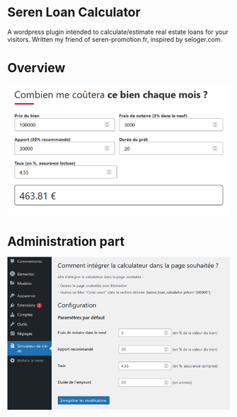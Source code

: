 # Seren Loan Calculator

A wordpress plugin intended to calculate/estimate real estate loans for your visitors. Written my friend of seren-promotion.fr, inspired by seloger.com.

# Overview
![overview](./doc/overview.png)

# Administration part
![admin](./doc/admin.png)